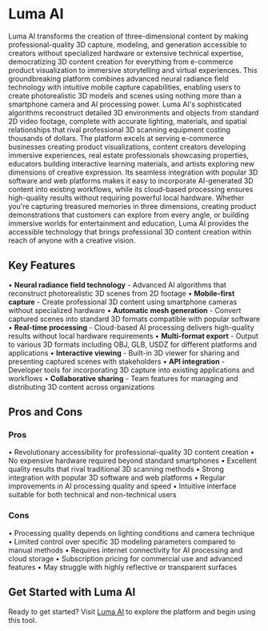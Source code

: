 # Luma AI

Luma AI transforms the creation of three-dimensional content by making professional-quality 3D capture, modeling, and generation accessible to creators without specialized hardware or extensive technical expertise, democratizing 3D content creation for everything from e-commerce product visualization to immersive storytelling and virtual experiences. This groundbreaking platform combines advanced neural radiance field technology with intuitive mobile capture capabilities, enabling users to create photorealistic 3D models and scenes using nothing more than a smartphone camera and AI processing power. Luma AI's sophisticated algorithms reconstruct detailed 3D environments and objects from standard 2D video footage, complete with accurate lighting, materials, and spatial relationships that rival professional 3D scanning equipment costing thousands of dollars. The platform excels at serving e-commerce businesses creating product visualizations, content creators developing immersive experiences, real estate professionals showcasing properties, educators building interactive learning materials, and artists exploring new dimensions of creative expression. Its seamless integration with popular 3D software and web platforms makes it easy to incorporate AI-generated 3D content into existing workflows, while its cloud-based processing ensures high-quality results without requiring powerful local hardware. Whether you're capturing treasured memories in three dimensions, creating product demonstrations that customers can explore from every angle, or building immersive worlds for entertainment and education, Luma AI provides the accessible technology that brings professional 3D content creation within reach of anyone with a creative vision.

## Key Features

• **Neural radiance field technology** - Advanced AI algorithms that reconstruct photorealistic 3D scenes from 2D footage
• **Mobile-first capture** - Create professional 3D content using smartphone cameras without specialized hardware
• **Automatic mesh generation** - Convert captured scenes into standard 3D formats compatible with popular software
• **Real-time processing** - Cloud-based AI processing delivers high-quality results without local hardware requirements
• **Multi-format export** - Output to various 3D formats including OBJ, GLB, USDZ for different platforms and applications
• **Interactive viewing** - Built-in 3D viewer for sharing and presenting captured scenes with stakeholders
• **API integration** - Developer tools for incorporating 3D capture into existing applications and workflows
• **Collaborative sharing** - Team features for managing and distributing 3D content across organizations

## Pros and Cons

### Pros
• Revolutionary accessibility for professional-quality 3D content creation
• No expensive hardware required beyond standard smartphones
• Excellent quality results that rival traditional 3D scanning methods
• Strong integration with popular 3D software and web platforms
• Regular improvements in AI processing quality and speed
• Intuitive interface suitable for both technical and non-technical users

### Cons
• Processing quality depends on lighting conditions and camera technique
• Limited control over specific 3D modeling parameters compared to manual methods
• Requires internet connectivity for AI processing and cloud storage
• Subscription pricing for commercial use and advanced features
• May struggle with highly reflective or transparent surfaces

## Get Started with Luma AI

Ready to get started? Visit [Luma AI](https://lumalabs.ai) to explore the platform and begin using this tool.